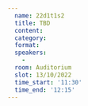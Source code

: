 ```yaml
---
  name: 22d1t1s2
  title: TBD
  content:
  category: 
  format: 
  speakers: 
    - 
  room: Auditorium
  slot: 13/10/2022
  time_start: '11:30'
  time_end: '12:15'
---
```


